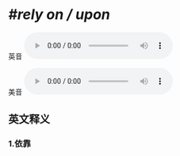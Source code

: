 # ***\#rely on / upon*** 
英音
<audio src="./media/rely on  rely upon1_AAC.aac" controls="controls"></audio>

美音
<audio src="./media/rely on  rely upon2_AAC.aac" controls="controls"></audio>



  

英文释义
---
### 1.**依靠**  


